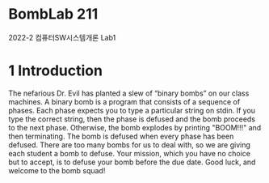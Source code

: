 # BombLab 211
2022-2 컴퓨터SW시스템개론 Lab1


# 1 Introduction
  The nefarious Dr. Evil has planted a slew of “binary bombs” on our class machines. A binary bomb is a
  program that consists of a sequence of phases. Each phase expects you to type a particular string on stdin.
  If you type the correct string, then the phase is defused and the bomb proceeds to the next phase. Otherwise,
  the bomb explodes by printing "BOOM!!!" and then terminating. The bomb is defused when every phase
  has been defused.
  There are too many bombs for us to deal with, so we are giving each student a bomb to defuse. Your mission,
  which you have no choice but to accept, is to defuse your bomb before the due date. Good luck, and
  welcome to the bomb squad!
